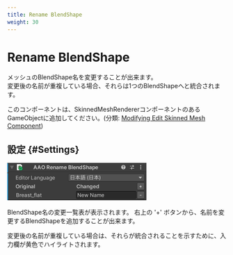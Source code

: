 ```yaml
---
title: Rename BlendShape
weight: 30
---
```


# Rename BlendShape

メッシュのBlendShape名を変更することが出来ます。\
変更後の名前が重複している場合、それらは1つのBlendShapeへと統合されます。

このコンポーネントは、SkinnedMeshRendererコンポーネントのあるGameObjectに追加してください。(分類: [Modifying Edit Skinned Mesh Component](../../component-kind/edit-skinned-mesh-components#modifying-component))

## 設定 {#Settings}

![component.png](component.png)

BlendShape名の変更一覧表が表示されます。
右上の '+' ボタンから、名前を変更するBlendShapeを追加することが出来ます。

変更後の名前が重複している場合は、それらが統合されることを示すために、入力欄が黄色でハイライトされます。
